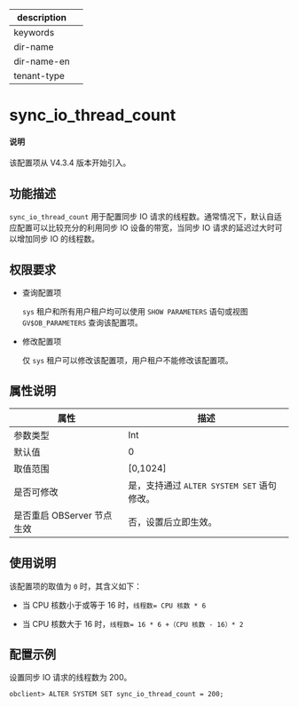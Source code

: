 |description||
|---|---|
|keywords||
|dir-name||
|dir-name-en||
|tenant-type||

# sync_io_thread_count

<main id="notice" type='explain'>
<h4>说明</h4>
<p>该配置项从 V4.3.4 版本开始引入。</p>
</main>

## 功能描述

`sync_io_thread_count` 用于配置同步 IO 请求的线程数。通常情况下，默认自适应配置可以比较充分的利用同步 IO 设备的带宽，当同步 IO 请求的延迟过大时可以增加同步 IO 的线程数。

## 权限要求

* 查询配置项

  `sys` 租户和所有用户租户均可以使用 `SHOW PARAMETERS` 语句或视图 `GV$OB_PARAMETERS` 查询该配置项。

* 修改配置项

  仅 `sys` 租户可以修改该配置项，用户租户不能修改该配置项。

## 属性说明

|        属性                  |     描述      |
|------------------------------|-------------|
| 参数类型                      | Int        |
| 默认值                        | 0     |
| 取值范围                      | \[0,1024\] |
| 是否可修改                    | 是，支持通过 `ALTER SYSTEM SET` 语句修改。         |
| 是否重启 OBServer 节点生效    | 否，设置后立即生效。     |

## 使用说明

该配置项的取值为 `0` 时，其含义如下：

* 当 CPU 核数小于或等于 16 时，`线程数= CPU 核数 * 6`

* 当 CPU 核数大于 16 时，`线程数= 16 * 6 +（CPU 核数 - 16）* 2`

## 配置示例

设置同步 IO 请求的线程数为 200。

```shell
obclient> ALTER SYSTEM SET sync_io_thread_count = 200;
```
